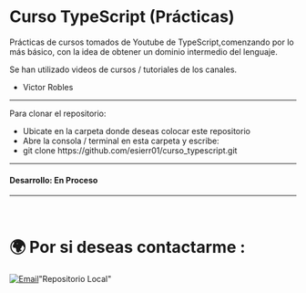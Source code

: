 # Curso TypeScript (Prácticas)

Prácticas de cursos tomados de Youtube de TypeScript,comenzando por lo más básico, con la idea de obtener un dominio intermedio del lenguaje.

Se han utilizado videos de cursos / tutoriales de los canales.
<ul>
    <li>Victor Robles</li>
</ul>



<hr/>

Para clonar el repositorio:
<br>
<ul>
    <li>Ubicate en la carpeta donde deseas colocar este repositorio</li>
    <li>Abre la consola / terminal en esta carpeta y escribe:</li>
    <li>git clone https://github.com/esierr01/curso_typescript.git</li>
</ul>
<hr/>

<h4>Desarrollo: En Proceso</h4>



<hr>
<br/>


# 🌍 Por si deseas contactarme :


[![Email](https://img.shields.io/badge/emmanuel.sierra@gmail.com-mi_email_personal-D14836?style=for-the-badge&logo=gmail&logoColor=white&labelColor=101010)](mailto:emmanuel.sierra@gmail.com)"Repositorio Local" 
